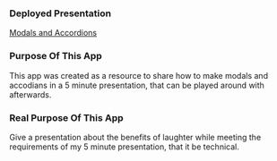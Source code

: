 ### Deployed Presentation
[Modals and Accordions](http://107.23.19.214:3005/)

### Purpose Of This App

This app was created as a resource to share how to make modals and accodians in a 5 minute presentation, that can be played around with afterwards. 


### Real Purpose Of This App

Give a presentation about the benefits of laughter while meeting the requirements of my 5 minute presentation, that it be technical. 
